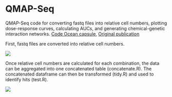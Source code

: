 # QMAP-Seq
QMAP-Seq code for converting fastq files into relative cell numbers, plotting dose-response curves, calculating AUCs, and generating chemical-genetic interaction networks.  <a href="https://codeocean.com/capsule/3022355/tree/v1"/>Code Ocean capsule</a>, <a href="https://www.nature.com/articles/s41467-020-19553-8First">Original publication</a> 

First, fastq files are converted into relative cell numbers. 

<img src="https://github.com/mendillolab/QMaPP-Seq/blob/master/qmap_flowchart_1.png?raw=true"/>

Once relative cell numbers are calculated for each combination, the data can be aggregated into one concatenated table (concatenate.R). The concatenated dataframe can then be transformed (tidy.R) and used to identify hits (test.R). 

<img src="https://github.com/mendillolab/QMaPP-Seq/blob/master/qmap_flowchart_2.jpg?raw=true"/>
